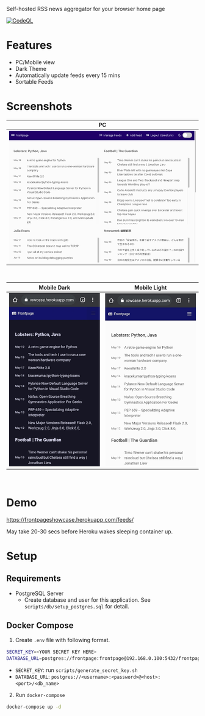 Self-hosted RSS news aggregator for your browser home page

[![CodeQL](https://github.com/tomofumikitano/frontpage/actions/workflows/codeql-analysis.yml/badge.svg)](https://github.com/tomofumikitano/frontpage/actions/workflows/codeql-analysis.yml)

# Features
- PC/Mobile view
- Dark Theme
- Automatically update feeds every 15 mins
- Sortable Feeds

# Screenshots

PC             |
:-------------:|
![PC View](docs/img/PC.png) |

<br/>

Mobile Dark             |  Mobile Light
:-------------------------:|:-------------------------:
<img src="docs/img/Mobile%20Dark.jpg" alt="Mobile Dark" width="350px;"/>  |  <img src="docs/img/Mobile%20Light.jpg" alt="Mobile Light" width="350px;"/>

<br/>


# Demo
https://frontpageshowcase.herokuapp.com/feeds/

May take 20-30 secs before Heroku wakes sleeping container up.


# Setup

## Requirements
- PostgreSQL Server
    - Create database and user  for this application. See `scripts/db/setup_postgres.sql` for detail.

## Docker Compose

1. Create `.env` file with following format. 
```sh
SECRET_KEY=<YOUR SECRET KEY HERE>
DATABASE_URL=postgres://frontpage:frontpage@192.168.0.100:5432/frontpage
```
- `SECRET_KEY`: run `scripts/generate_secret_key.sh`
- `DATABASE_URL`: `postgres://<username>:<password>@<host>:<port>/<db_name>`


2. Run `docker-compose`
```sh
docker-compose up -d
```

